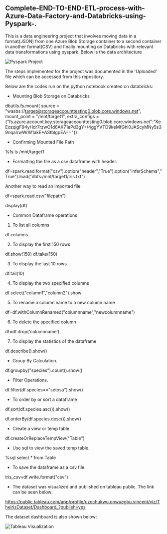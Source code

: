 ## Complete-END-TO-END-ETL-process-with-Azure-Data-Factory-and-Databricks-using-Pyspark-.


This is a data engineering project that involves moving data in a format(JSON) from one Azure Blob Storage container to a second container in another format(CSV) and finally mounting on Databricks with relevant data transformations using pyspark. Below is the data architecture


![Pyspark Project](https://user-images.githubusercontent.com/112668327/208252361-c615c1ab-8c18-4af0-b2b2-ac3f2ca954f6.png)


The steps implemented for the project was documented in the 'Uploaded' file which can be accessed from this repository.


Below are the codes run on the python notebook created on databricks:


- Mounting Blob Storage on Databricks

dbutils.fs.mount(
    source = "wasbs://target@storageaccounttesting0.blob.core.windows.net",
	mount_point = "/mnt/target1",
	extra_configs = {"fs.azure.account.key.storageaccounttesting0.blob.core.windows.net":"KeEozqigF94yHdr7rzwO1d6AK71ePd3gY+/4ggYVTD9keMfGhl0JAScyMNy5s39nqaIrwWrW1akE+AStblgpEA=="})


- Confirming Mounted File Path

%fs ls /mnt/target1


- Formatting the file as a csv dataframe with header.

df=spark.read.format("csv").option("header","True").option("inferSchema","True").load("dbfs:/mnt/target1/iris.txt")

Another way to read an imported file

df=spark.read.csv("filepath")

display(df)


- Common Dataframe operations

1. To list all columns

df.columns 

2. To display the first 150 rows

df.show(150) df.take(150) 

3. To display the last 10 rows

df.tail(10) 

4.  To display the two specified columns

df.select("column1","column2").show

5. To rename a column name to a new column name

df=df.withColumnRenamed("columnname","newcolumnname")

6. To delete the specified column

df=df.drop('columnname') 

7. To display the statistics of the dataframe

df.describe().show() 


- Group By Calculation.

df.groupby("species").count().show()


- Filter Operations.

df.filter(df.species=="setosa").show()


- To order by or sort a dataframe

df.sort(df.species.asc()).show()

df.orderBy(df.species.desc()).show()

- Create a view or temp table

df.createOrReplaceTempView("Table")


- Use sql to view the saved temp table.

%sql select * from Table


- To save the dataframe as a csv file.

Iris_csv=df.write.format("csv")


- The dataset was visualized and published on tableau public. The link can be seen below:

https://public.tableau.com/app/profile/uzochukwu.onwuegbu.vincent/viz/TheIrisDataset/Dashboard_?publish=yes


The dataset dashboard is also shown below:

![Tableau Visualization](https://user-images.githubusercontent.com/112668327/208252857-4771a19d-ffc5-4ab9-86fa-3ea3c94cde38.png)

